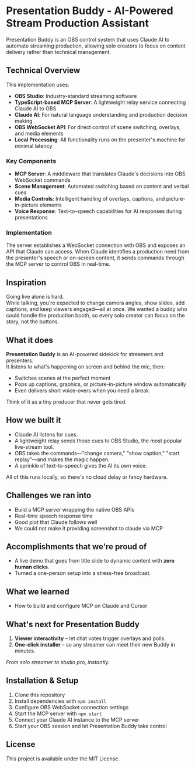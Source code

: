 # Presentation Buddy - AI-Powered Stream Production Assistant

Presentation Buddy is an OBS control system that uses Claude AI to automate streaming production, allowing solo creators to focus on content delivery rather than technical management.

## Technical Overview

This implementation uses:

- **OBS Studio**: Industry-standard streaming software
- **TypeScript-based MCP Server**: A lightweight relay service connecting Claude AI to OBS
- **Claude AI**: For natural language understanding and production decision making
- **OBS WebSocket API**: For direct control of scene switching, overlays, and media elements
- **Local Processing**: All functionality runs on the presenter's machine for minimal latency

### Key Components

- **MCP Server**: A middleware that translates Claude's decisions into OBS WebSocket commands
- **Scene Management**: Automated switching based on content and verbal cues
- **Media Controls**: Intelligent handling of overlays, captions, and picture-in-picture elements
- **Voice Response**: Text-to-speech capabilities for AI responses during presentations

### Implementation

The server establishes a WebSocket connection with OBS and exposes an API that Claude can access. When Claude identifies a production need from the presenter's speech or on-screen content, it sends commands through the MCP server to control OBS in real-time.

## Inspiration

Going live alone is hard.  
While talking, you're expected to change camera angles, show slides, add captions, and keep viewers engaged—all at once. We wanted a buddy who could handle the production booth, so every solo creator can focus on the story, not the buttons.

## What it does

**Presentation Buddy** is an AI-powered sidekick for streamers and presenters.  
It listens to what's happening on screen and behind the mic, then:

* Switches scenes at the perfect moment  
* Pops up captions, graphics, or picture-in-picture window automatically  
* Even delivers short voice-overs when you need a break  

Think of it as a tiny producer that never gets tired.

## How we built it

* Claude AI listens for cues.  
* A lightweight relay sends those cues to OBS Studio, the most popular live-stream tool.  
* OBS takes the commands—"change camera," "show caption," "start replay"—and makes the magic happen.  
* A sprinkle of text-to-speech gives the AI its own voice.

All of this runs locally, so there's no cloud delay or fancy hardware.

## Challenges we ran into

* Build a MCP server wrapping the native OBS APIs
* Real-time speech response time
* Good plot that Claude follows well
* We could not make it providing screenshot to claude via MCP

## Accomplishments that we're proud of

* A live demo that goes from title slide to dynamic content with **zero human clicks**.  
* Turned a one-person setup into a stress-free broadcast.  

## What we learned

* How to build and configure MCP on Claude and Cursor

## What's next for Presentation Buddy

1. **Viewer interactivity** – let chat votes trigger overlays and polls.  
2. **One-click installer** – so any streamer can meet their new Buddy in minutes.

*From solo streamer to studio pro, instantly.*

## Installation & Setup

1. Clone this repository
2. Install dependencies with `npm install`
3. Configure OBS WebSocket connection settings
4. Start the MCP server with `npm start`
5. Connect your Claude AI instance to the MCP server
6. Start your OBS session and let Presentation Buddy take control

## License

This project is available under the MIT License.
